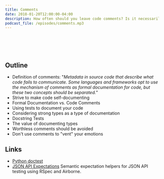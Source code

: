 ```yaml
---
title: Comments
date: 2018-01-20T12:00:00-04:00
description: How often should you leave code comments? Is it necessarily a failure to express yourself clearly in the code? Are code comments the best way to communicate with your team?
podcast_file: /episodes/comments.mp3
---
```

# &nbsp;
## Outline

  * Definition of comments: "*Metadata in source code that describe what code fails to communicate. Some languages and frameworks opt to use the mechanism of comments as formal documentation for code, but these two concepts should be separated.*"
  * Strive to make code self-documenting
  * Formal Documentation vs. Code Comments
  * Using tests to document your code
  * Considering strong types as a type of documentation
  * Docstring Tests
  * The value of documenting types
  * Worthless comments should be avoided
  * Don't use comments to "vent" your emotions


## Links

  * [Python doctest](https://docs.python.org/3.6/library/doctest.html)
  * [JSON API Expectations](https://github.com/Ross-Hunter/jsonapi_expectations) Semantic expectation helpers for JSON API testing using RSpec and Airborne.
